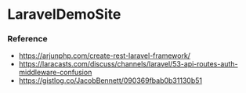 # LaravelDemoSite
### Reference
- https://arjunphp.com/create-rest-laravel-framework/
- https://laracasts.com/discuss/channels/laravel/53-api-routes-auth-middleware-confusion
- https://gistlog.co/JacobBennett/090369fbab0b31130b51